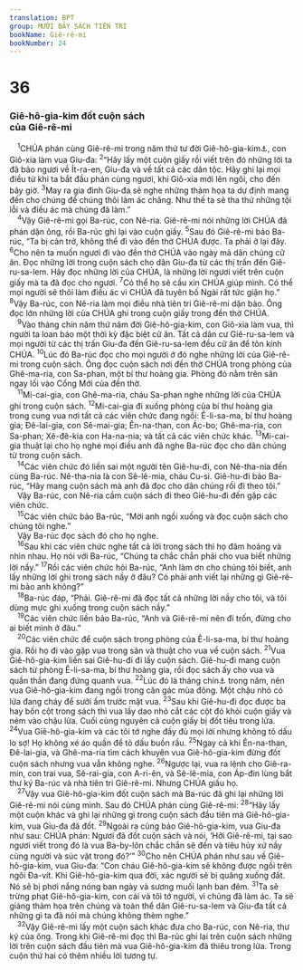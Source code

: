 ```yaml
---
translation: BPT
group: MƯỜI BẢY SÁCH TIÊN TRI
bookName: Giê-rê-mi 
bookNumber: 24
---
```


<div class="title"><h1>36</h1><h3>Giê-hô-gia-kim đốt cuộn sách<br/>của Giê-rê-mi</h3></div>
<span class="verse gie_36_1"> <sup>1</sup>CHÚA phán cùng Giê-rê-mi trong năm thứ tư đời Giê-hô-gia-kim<a data-toggle="tooltip" data-placement="bottom" title="Khoảng năm 605 trước Công nguyên.">⚓</a>, con Giô-xia làm vua Giu-đa:</span>
<span class="verse gie_36_2"><sup>2</sup>“Hãy lấy một cuộn giấy rồi viết trên đó những lời ta đã bảo ngươi về Ít-ra-en, Giu-đa và về tất cả các dân tộc. Hãy ghi lại mọi điều từ khi ta bắt đầu phán cùng ngươi, khi Giô-xia mới lên ngôi, cho đến bây giờ.</span>
<span class="verse gie_36_3"><sup>3</sup>May ra gia đình Giu-đa sẽ nghe những thảm họa ta dự định mang đến cho chúng để chúng thôi làm ác chăng. Như thế ta sẽ tha thứ những tội lỗi và điều ác mà chúng đã làm.”<br/></span>
<span class="verse gie_36_4"> <sup>4</sup>Vậy Giê-rê-mi gọi Ba-rúc, con Nê-ria. Giê-rê-mi nói những lời CHÚA đã phán dặn ông, rồi Ba-rúc ghi lại vào cuộn giấy.</span>
<span class="verse gie_36_5"><sup>5</sup>Sau đó Giê-rê-mi bảo Ba-rúc, “Ta bị cản trở, không thể đi vào đền thờ CHÚA được. Ta phải ở lại đây.</span>
<span class="verse gie_36_6"><sup>6</sup>Cho nên ta muốn ngươi đi vào đền thờ CHÚA vào ngày mà dân chúng cữ ăn. Đọc những lời trong cuộn sách cho dân Giu-đa từ các thị trấn đến Giê-ru-sa-lem. Hãy đọc những lời của CHÚA, là những lời ngươi viết trên cuộn giấy mà ta đã đọc cho ngươi.</span>
<span class="verse gie_36_7"><sup>7</sup>Có thể họ sẽ cầu xin CHÚA giúp mình. Có thể mọi người sẽ thôi làm điều ác vì CHÚA đã tuyên bố Ngài rất tức giận họ.”</span>
<span class="verse gie_36_8"><sup>8</sup>Vậy Ba-rúc, con Nê-ria làm mọi điều nhà tiên tri Giê-rê-mi dặn bảo. Ông đọc lớn những lời của CHÚA ghi trong cuộn giấy trong đền thờ CHÚA.<br/></span>
<span class="verse gie_36_9"> <sup>9</sup>Vào tháng chín năm thứ năm đời Giê-hô-gia-kim, con Giô-xia làm vua, thì người ta loan báo một thời kỳ đặc biệt cữ ăn. Tất cả dân cư Giê-ru-sa-lem và mọi người từ các thị trấn Giu-đa đến Giê-ru-sa-lem đều cữ ăn để tôn kính CHÚA.</span>
<span class="verse gie_36_10"><sup>10</sup>Lúc đó Ba-rúc đọc cho mọi người ở đó nghe những lời của Giê-rê-mi trong cuộn sách. Ông đọc cuộn sách nơi đền thờ CHÚA trong phòng của Ghê-ma-ria, con Sa-phan, một bí thư hoàng gia. Phòng đó nằm trên sân ngay lối vào Cổng Mới của đền thờ.<br/></span>
<span class="verse gie_36_11"> <sup>11</sup>Mi-cai-gia, con Ghê-ma-ria, cháu Sa-phan nghe những lời của CHÚA ghi trong cuộn sách.</span>
<span class="verse gie_36_12"><sup>12</sup>Mi-cai-gia đi xuống phòng của bí thư hoàng gia trong cung vua nơi tất cả các viên chức đang ngồi: Ê-li-sa-ma, bí thư hoàng gia; Đê-lai-gia, con Sê-mai-gia; Ên-na-than, con Ác-bo; Ghê-ma-ria, con Sa-phan; Xê-đê-kia con Ha-na-nia; và tất cả các viên chức khác.</span>
<span class="verse gie_36_13"><sup>13</sup>Mi-cai-gia thuật lại cho họ nghe mọi điều anh đã nghe Ba-rúc đọc cho dân chúng từ trong cuộn sách.<br/></span>
<span class="verse gie_36_14"> <sup>14</sup>Các viên chức đó liền sai một người tên Giê-hu-đi, con Nê-tha-nia đến cùng Ba-rúc. Nê-tha-nia là con Sê-lê-mia, cháu Cu-si. Giê-hu-đi bảo Ba-rúc, “Hãy mang cuộn sách mà anh đã đọc cho dân chúng rồi đi theo tôi.”<br/> Vậy Ba-rúc, con Nê-ria cầm cuộn sách đi theo Giê-hu-đi đến gặp các viên chức.<br/></span>
<span class="verse gie_36_15"> <sup>15</sup>Các viên chức bảo Ba-rúc, “Mời anh ngồi xuống và đọc cuộn sách cho chúng tôi nghe.”<br/> Vậy Ba-rúc đọc sách đó cho họ nghe.<br/></span>
<span class="verse gie_36_16"> <sup>16</sup>Sau khi các viên chức nghe tất cả lời trong sách thì họ đâm hoảng và nhìn nhau. Họ nói với Ba-rúc, “Chúng ta chắc chắn phải cho vua biết những lời nầy.”</span>
<span class="verse gie_36_17"><sup>17</sup>Rồi các viên chức hỏi Ba-rúc, “Anh làm ơn cho chúng tôi biết, anh lấy những lời ghi trong sách nầy ở đâu? Có phải anh viết lại những gì Giê-rê-mi bảo anh không?”<br/></span>
<span class="verse gie_36_18"> <sup>18</sup>Ba-rúc đáp, “Phải. Giê-rê-mi đã đọc tất cả những lời nầy cho tôi, và tôi dùng mực ghi xuống trong cuộn sách nầy.”<br/></span>
<span class="verse gie_36_19"> <sup>19</sup>Các viên chức liền bảo Ba-rúc, “Anh và Giê-rê-mi nên đi trốn, đừng cho ai biết mình ở đâu.”<br/></span>
<span class="verse gie_36_20"> <sup>20</sup>Các viên chức để cuộn sách trong phòng của Ê-li-sa-ma, bí thư hoàng gia. Rồi họ đi vào gặp vua trong sân và thuật cho vua về cuộn sách.</span>
<span class="verse gie_36_21"><sup>21</sup>Vua Giê-hô-gia-kim liền sai Giê-hu-đi đi lấy cuộn sách. Giê-hu-đi mang cuộn sách từ phòng Ê-li-sa-ma, bí thư hoàng gia, rồi đọc sách ấy cho vua và quần thần đang đứng quanh vua.</span>
<span class="verse gie_36_22"><sup>22</sup>Lúc đó là tháng chín<a data-toggle="tooltip" data-placement="bottom" title="Tháng chín theo lịch Do-thái tức khoảng tháng 11-12 dương lịch.">⚓</a> trong năm, nên vua Giê-hô-gia-kim đang ngồi trong căn gác mùa đông. Một chậu nhỏ có lửa đang cháy để sưởi ấm trước mặt vua.</span>
<span class="verse gie_36_23"><sup>23</sup>Sau khi Giê-hu-đi đọc được ba hay bốn cột trong sách thì vua lấy dao nhỏ cắt các cột đó khỏi cuộn giấy và ném vào chậu lửa. Cuối cùng nguyên cả cuộn giấy bị đốt tiêu trong lửa.</span>
<span class="verse gie_36_24"><sup>24</sup>Vua Giê-hô-gia-kim và các tôi tớ nghe đầy đủ mọi lời nhưng không tỏ dấu lo sợ! Họ không xé áo quần để tỏ dấu buồn rầu.</span>
<span class="verse gie_36_25"><sup>25</sup>Ngay cả khi Ên-na-than, Đê-lai-gia, và Ghê-ma-ria tìm cách khuyên vua Giê-hô-gia-kim đừng đốt cuộn sách nhưng vua vẫn không nghe.</span>
<span class="verse gie_36_26"><sup>26</sup>Ngược lại, vua ra lệnh cho Giê-ra-min, con trai vua, Sê-rai-gia, con A-ri-ên, và Sê-lê-mia, con Áp-đin lùng bắt thư ký Ba-rúc và nhà tiên tri Giê-rê-mi. Nhưng CHÚA giấu họ.<br/></span>
<span class="verse gie_36_27"> <sup>27</sup>Vậy vua Giê-hô-gia-kim đốt cuộn sách mà Ba-rúc đã ghi lại những lời Giê-rê-mi nói cùng mình. Sau đó CHÚA phán cùng Giê-rê-mi:</span>
<span class="verse gie_36_28"><sup>28</sup>“Hãy lấy một cuộn khác và ghi lại những gì trong cuộn sách đầu tiên mà Giê-hô-gia-kim, vua Giu-đa đã đốt.</span>
<span class="verse gie_36_29"><sup>29</sup>Ngoài ra cũng bảo Giê-hô-gia-kim, vua Giu-đa như sau: CHÚA phán: Ngươi đã đốt cuộn sách và nói, ‘Hỡi Giê-rê-mi, tại sao ngươi viết trong đó là vua Ba-by-lôn chắc chắn sẽ đến và tiêu hủy xứ nầy cùng người và súc vật trong đó?’”</span>
<span class="verse gie_36_30"><sup>30</sup>Cho nên CHÚA phán như sau về Giê-hô-gia-kim, vua Giu-đa: “Con cháu Giê-hô-gia-kim sẽ không được ngồi trên ngôi Đa-vít. Khi Giê-hô-gia-kim qua đời, xác người sẽ bị quăng xuống đất. Nó sẽ bị phơi nắng nóng ban ngày và sương muối lạnh ban đêm.</span>
<span class="verse gie_36_31"><sup>31</sup>Ta sẽ trừng phạt Giê-hô-gia-kim, con cái và tôi tớ người, vì chúng đã làm ác. Ta sẽ giáng thảm họa trên chúng và toàn thể dân Giê-ru-sa-lem và Giu-đa tất cả những gì ta đã nói mà chúng không thèm nghe.”<br/></span>
<span class="verse gie_36_32"> <sup>32</sup>Vậy Giê-rê-mi lấy một cuộn sách khác đưa cho Ba-rúc, con Nê-ria, thư ký của ông. Trong khi Giê-rê-mi đọc thì Ba-rúc ghi lại trên cuộn sách những lời trên cuộn sách đầu tiên mà vua Giê-hô-gia-kim đã thiêu trong lửa. Trong cuộn thứ hai có thêm nhiều lời tương tự.<br/></span>

